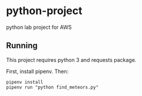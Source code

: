 # python-project
python lab project for AWS

## Running

This project requires python 3 and requests package.

First, install pipenv. Then:

```
pipenv install
pipenv run "python find_meteors.py"
```
